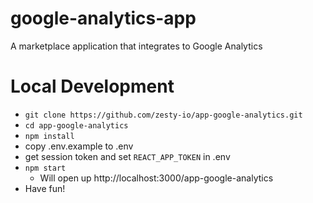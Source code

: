 # google-analytics-app
A marketplace application that integrates to Google Analytics

# Local Development

-   `git clone https://github.com/zesty-io/app-google-analytics.git`
-   `cd app-google-analytics`
-   `npm install`
-   copy .env.example to .env
-   get session token and set `REACT_APP_TOKEN` in .env
-   `npm start`
    -   Will open up http://localhost:3000/app-google-analytics
-   Have fun!